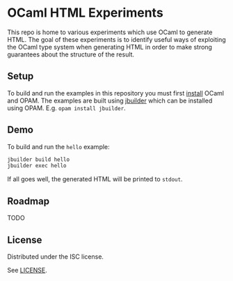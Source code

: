 # OCaml HTML Experiments

This repo is home to various experiments which use OCaml to generate HTML. The
goal of these experiments is to identify useful ways of exploiting the OCaml
type system when generating HTML in order to make strong guarantees about the
structure of the result.

## Setup

To build and run the examples in this repository you must first [install][]
OCaml and OPAM. The examples are built using [jbuilder][] which can be installed
using OPAM. E.g. `opam install jbuilder`.

[install]: http://ocaml.org/docs/install.html
[jbuilder]: https://github.com/janestreet/jbuilder

## Demo

To build and run the `hello` example:

```sh
jbuilder build hello
jbuilder exec hello
```

If all goes well, the generated HTML will be printed to `stdout`.

## Roadmap

TODO

## License

Distributed under the ISC license.

See [LICENSE][].

[LICENSE]: LICENSE
